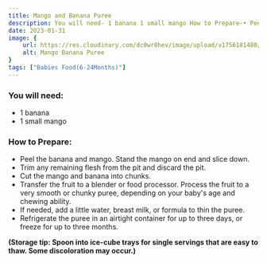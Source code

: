 ```yaml
---
title: Mango and Banana Puree
description: You will need- 1 banana 1 small mango How to Prepare-• Peel the banana and mango. Stand the mango on end and slice down...
date: 2023-01-31
image: {
    url: https://res.cloudinary.com/dc0wr8hev/image/upload/v1756181480/Mango_and_Banana_Puree_jn07y8.webp ,
    alt: Mango Banana Puree
}
tags: ["Babies Food(6-24Months)"]
---
```

### You will need: 

- 1 banana
- 1 small mango

### How to Prepare:

- Peel the banana and mango. Stand the mango on end and slice down.
- Trim any remaining flesh from the pit and discard the pit.
- Cut the mango and banana into chunks.
- Transfer the fruit to a blender or food processor. Process the fruit to a very smooth or chunky puree, depending on your baby's age and chewing ability.
- If needed, add a little water, breast milk, or formula to thin the puree.
- Refrigerate the puree in an airtight container for up to three days, or freeze for up to three months.

**(Storage tip: Spoon into ice-cube trays for single servings that are easy to thaw. Some discoloration may occur.)**